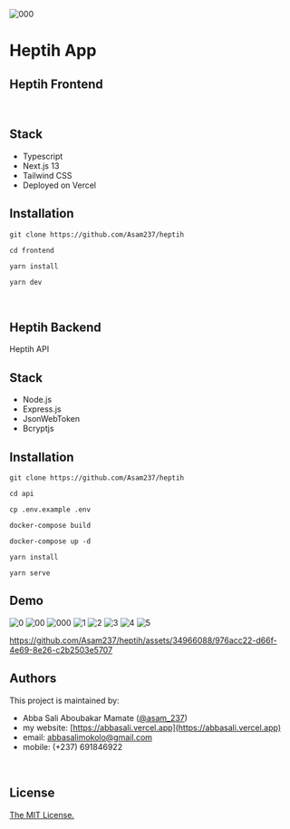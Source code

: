 ![000](https://github.com/Asam237/heptih/assets/34966088/71be755c-3c4e-473f-ad34-313ba7915f80)
# Heptih App

## Heptih Frontend
<br/>

## Stack

- Typescript
- Next.js 13
- Tailwind CSS
- Deployed on Vercel
  <br/>

## Installation

```
git clone https://github.com/Asam237/heptih

cd frontend

yarn install

yarn dev
```

<br />



## Heptih Backend

Heptih API
<br/>

## Stack

- Node.js
- Express.js
- JsonWebToken
- Bcryptjs
  <br/>

## Installation

```
git clone https://github.com/Asam237/heptih

cd api

cp .env.example .env

docker-compose build

docker-compose up -d

yarn install

yarn serve
```

## Demo

![0](https://github.com/Asam237/heptih/assets/34966088/01e3bced-2652-4676-a593-458848b5a8c5)
![00](https://github.com/Asam237/heptih/assets/34966088/5ad0721b-a0a4-4c39-b53c-c82bb4d84df7)
![000](https://github.com/Asam237/heptih/assets/34966088/fb46350b-ed89-4e20-aab0-412dceffcb4a)
![1](https://github.com/Asam237/heptih/assets/34966088/8817b15c-ac7a-4b3e-8813-dc3ff5b36d7f)
![2](https://github.com/Asam237/heptih/assets/34966088/601bdae8-97a2-452e-b8af-6b5b13095689)
![3](https://github.com/Asam237/heptih/assets/34966088/bb0697da-3539-4882-99cc-6d89b3e6cd97)
![4](https://github.com/Asam237/heptih/assets/34966088/c322fdd4-528f-446d-84af-f79273e08263)
![5](https://github.com/Asam237/heptih/assets/34966088/0f95bcfc-c3b4-466e-b212-820c6c41dc07)


https://github.com/Asam237/heptih/assets/34966088/976acc22-d66f-4e69-8e26-c2b2503e5707


## Authors

This project is maintained by:

- Abba Sali Aboubakar Mamate ([@asam_237](https://twitter.com/asam_237))
- my website: [https://abbasali.vercel.app](https://abbasali.vercel.app)
- email: abbasalimokolo@gmail.com
- mobile: (+237) 691846922

<br/>

## License

[The MIT License.](https://opensource.org/licenses/MIT)

